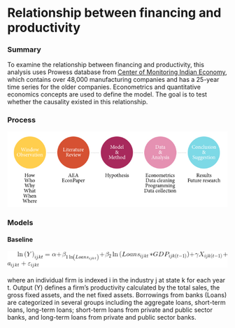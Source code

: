 # Relationship between financing and productivity
### Summary
To examine the relationship between financing and productivity, this analysis uses Prowess database from [Center of Monitoring Indian Economy](https://www.cmie.com/), which contains over 48,000 manufacturing companies and has a 25-year time series for the older companies. Econometrics and quantitative economics concepts are used to define the model. The goal is to test whether the causality existed in this relationship.

### Process
![Process](https://github.com/katetywu/Financial-Market/blob/master/Image/FM_Process.jpg)

### Models
#### Baseline
![Equ.1](https://github.com/katetywu/Financial-Market/blob/master/Image/Equation1.jpg)<br><br>
where an individual firm is indexed i in the industry j at state k for each year t. Output (Y) defines a firm’s productivity calculated by the total sales, the gross fixed assets, and the net fixed assets. Borrowings from banks (Loans) are categorized in several groups including the aggregate loans, short-term loans, long-term loans; short-term loans from private and public sector banks, and long-term loans from private and public sector banks.
